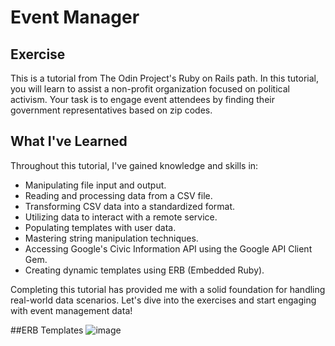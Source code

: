# Event Manager

## Exercise

This is a tutorial from The Odin Project's Ruby on Rails path. In this tutorial, you will learn to assist a non-profit organization focused on political activism. Your task is to engage event attendees by finding their government representatives based on zip codes.

## What I've Learned

Throughout this tutorial, I've gained knowledge and skills in:

- Manipulating file input and output.
- Reading and processing data from a CSV file.
- Transforming CSV data into a standardized format.
- Utilizing data to interact with a remote service.
- Populating templates with user data.
- Mastering string manipulation techniques.
- Accessing Google's Civic Information API using the Google API Client Gem.
- Creating dynamic templates using ERB (Embedded Ruby).

Completing this tutorial has provided me with a solid foundation for handling real-world data scenarios. Let's dive into the exercises and start engaging with event management data!

##ERB Templates 
![image](https://github.com/MarlonMontenegro/event_manager/assets/103525183/9672232e-e050-4adf-9730-cced1cf39acf)

